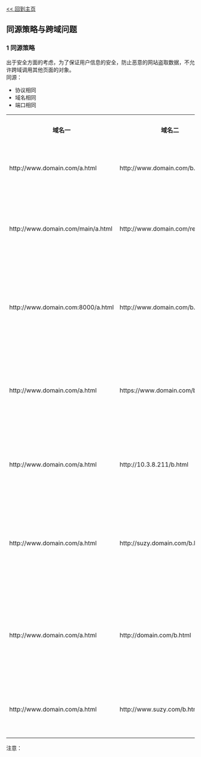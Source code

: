 [<< 回到主页](http://suzy1993.github.io/misszy/)

## 同源策略与跨域问题

### 1 同源策略
出于安全方面的考虑，为了保证用户信息的安全，防止恶意的网站盗取数据，不允许跨域调用其他页面的对象。  
同源：
* 协议相同
* 域名相同
* 端口相同
<table>
  <tr><th>域名一</th><th>域名二</th><th>是否允许通信</th></tr>
  <tr><td>http://www.domain.com/a.html</td><td>http://www.domain.com/b.html</td><td>同一域名，允许通信</td></tr>
  <tr><td>http://www.domain.com/main/a.html</td><td>http://www.domain.com/rest/b.html</td><td>同一域名，不同文件夹，允许通信</td></tr>
  <tr><td>http://www.domain.com:8000/a.html</td><td>http://www.domain.com/b.html</td><td>同一域名，不同端口，不允许通信</td></tr>
  <tr><td>http://www.domain.com/a.html</td><td>https://www.domain.com/b.html</td><td>同一域名，不同协议，不允许通信</td></tr>
  <tr><td>http://www.domain.com/a.html</td><td>http://10.3.8.211/b.html</td><td>域名和域名对应IP 不允许通信</td></tr>
  <tr><td>http://www.domain.com/a.html</td><td>http://suzy.domain.com/b.html</td><td>相同主域，不同二级域名，不允许通信</td></tr>
  <tr><td>http://www.domain.com/a.html</td><td>http://domain.com/b.html</td><td>相同主域，不同二级域名，不允许通信</td></tr>
  <tr><td>http://www.domain.com/a.html</td><td>http://www.suzy.com/b.html</td><td>不同域名，不允许通信</td></tr>
</table>
注意：<script>标签的src属性不被同源策略所约束，所以可以获取任何服务器上的JS脚本并执行。

### 2 非同源时受限的三种行为
* cookie无法获取
* localStorage无法获取
* DOM无法获取
* Aax请求不能发送

### 3 跨域的解决方案
#### 3.1 跨域获取cookie
一级域名相同，只是二级域名不同的情况下，浏览器允许通过设置document.domain共享Cookie。也就是说，Cookie只能跨二级域名来访问，不能跨一级域名来访问。

#### 3.2 跨域获取localStorage
假设有http://javascript.exam.com/text.html和http://jquery.exam.com/text.html两个页面。  
通过http://javascript.exam.com/text.html页面去修改http://jquery.exam.com/text.html页面的本地数据：
* 在http://javascript.exam.com/text.html页面创建一个iframe，嵌入http://jquery.exam.com/text.html页面。
* http://javascript.exam.com/text.html页面通过postMessage传递指定格式的消息给http://jquery.exam.com/text.html页面。
* http://jquery.exam.com/text.html页面解析http://javascript.exam.com/text.html页面传递过来的消息内容，调用localStorage API 操作本地数据。
* http://jquery.exam.com/text.html页面包装localStorage的操作结果，并通过postMessage传递给http://javascript.exam.com/text.html页面。
* http://javascript.exam.com/text.html页面解析http://jquery.exam.com/text.html页面传递回来的消息内容，得到 localStorage 的操作结果。

#### 3.3 跨域获取DOM
如果两个网页不同源，就无法拿到对方的DOM。典型的例子是iframe窗口和window.open方法打开的窗口，它们与父窗口无法通信。
#### 3.3.1 如果两个窗口一级域名相同，只是二级域名不同，那么设置document.domain属性，即可跨域获取DOM
http://blogs.msnova.net/b.html：
```
document.domain = "msnova.net";
```
http://www.msnova.net/a.html：
```
document.domain = "msnova.net";
var ifr = document.createElement('iframe');
ifr.src = 'http://blogs.msnova.net/b.html';
ifr.style.display = 'none';
document.body.appendChild(ifr);
ifr.onload = function(){
    var x = ifr.contentDocument;
    alert(x.getElementsByTagName("h1")[0].childNodes[0].nodeValue); //操作b.html
    ifr.onload = null;
}
```

#### 3.3.2 否则，可以通过window.name和window.postMessage跨域获取DOM
#### 3.3.2.1 通过window.name跨域获取DOM
在iframe指向的页面写入window.name，在本页面通过iframe的contentWindow.name获取。  
http://JavaScript.exam.com/text.html：
```
<!DOCTYPE html>
<html>
  <head>
  </head>
  <body>
    <script>
      window.name = "value";
    </script>
  </body>
</html>
```
http://catagory.exam.com/text.html：
```
<!DOCTYPE html>
<html>
  <head>
`</head>
  <body>
    <iframe id="iframe" onload="loading()" src="http://javascript.exam.com/text.html"></iframe>
    <script>
      var load = false;
      function loading() {
        if (load == false) {
          // 同域处理，请求后会再次重新加载iframe
          document.getElementById('iframe').contentWindow.location = 'http://catagory.exam.com/index.html';
          load = true;
        }
        else {
          // 获取window.name的内容，注意必须进行同域处理后方可访问！
          alert(document.getElementById('iframe').contentWindow.name); //输出：value
          load = false;
        }
      }
    </script>
  </body>
</html>
```

#### 3.3.2.2 通过window.postMessage跨域获取DOM
在本页面写入iframe的contentWindow.postMessage，在iframe指向的页面监听message事件获取。  
http://catagory.exam.com/text.html：
```
<!DOCTYPE html>
<html>
  <head>
  </head>
  <body>
    <iframe id="iframe" src="http://JavaScript.exam.com/Test/text.html"></iframe>
    <script>
      window.onload = function() {
        document.getElementById('iframe').contentWindow.postMessage('Hello', "http://JavaScript.exam.com");
      };
    </script>
  </body>
</html>
```
http://JavaScript.exam.com/text.html：
```
<!DOCTYPE html>
<html>
  <head>
    <title></title>
  </head>
  <body>
    <script>
      window.addEventListener('message', function(event){
        // 通过origin属性判断消息来源地址
        if (event.origin == 'http://catagory.exam.com')
          alert(event.data); //输出：Hello
      }, false);
    </script>
  </body>
</html>
```

#### 3.4 跨域获取Ajax请求
Ajax跨域的解决方案有2种：CORS、JSONP。
#### 3.4.1 CORS
CrossOrigin Resource Sharing跨域资源共享。  
当前几乎所有的浏览器（Internet Explorer 8+，Firefox 3.5+，Safari 4+和Chrome）都可通过名为跨域资源共享（Cross-Origin Resource Sharing）的协议支持ajax跨域调用。   
对一个简单的请求，没有自定义头部，要么使用GET，要么使用POST，它的主体是text/plain，请求用一个名叫Origin的额外的头部发送。Origin头部包含请求页面的头部（协议，域名，端口），这样服务器可以很容易的决定它是否应该提供响应。  
服务器端：JSP页面中设置response.addHeader("Access-Control-Allow-Origin", "http://www.yoursite.com:8080")。  
在请求信息中，浏览器使用 Origin 这个 HTTP 头来标识该请求来自于 http://www.yoursite.com:8080（发出跨区请求的url）。  
在返回的响应信息中，使用 Access-Control-Allow-Origin 头来控制哪些域名的脚本可以访问该资源。  
如果设置 Access-Control-Allow-Origin为\*，则允许所有域名的脚本访问该资源。如果有多个，则只需要使用逗号分隔开即可。  
如果设置Access-Control-Allow-Credentials响应头为true，则允许在CORS中携带Cookie。

#### 3.4.2 JSONP
通过callback形式实现跨域访问。JSONP比JSON外面有多了一层callback()，也就是说，在服务器端需要先将查询结果转换成JSON格式，然后用参数callback在JSON外面再套一层，就变成了JSONP。
#### 3.4.2.1 JavaScript与JSONP
JSONP的简单实现模式：考虑到script标签的src属性可以跨域，动态创建一个script标签，在src中传递要发送的数据和回调函数，服务器接收数据处理后生成JSON数据，用回调函数包裹后，返回给客户端，完成回调。

#### 3.4.2.2 jQuery与JSONP
jQuery框架也支持JSONP，可以使用$.getJSON(url,[data],[callback])方法和$.ajax()方法。
#### 3.4.2.2.1 getJSON()方法
getJSON()方法在url的后面必须添加一个callback参数，这样getJSON()方法才知道是用JSONP方式，callback后面的问号是内部自动生成的一个回调函数名。

#### 3.4.2.2.2 $.ajax()方法
使用$.ajax形式可以不在url的后面添加一个callback参数，但此时需要指定jsonp参数。jsonp: “callback”代表的是服务端通过String callback = request.getParameter("callback") 接收客户端回调函数名的参数名，ajax请求中jsonp参数的默认值就是callback，也可以自己随便定义。jsonpCallback: “callbackHandler”代表的是服务端调用结束后的本地回调函数名，比如jsonp: “callback”中的客户端回调函数名，jsonpCallback的参数值也可以自己随便定义，也可以不给jsonpCallback参数，其实jQuery会自动生成一个函数和函数名，远程服务调用成功后，既执行了success这个回调函数，也执行自己定义的jsonpCallback指定的回调函数，所以完全可以使用jQuery生成的回调函数，在调用结束后在success回调中做相应的处理即可。

[<< 回到主页](http://suzy1993.github.io/misszy/)
